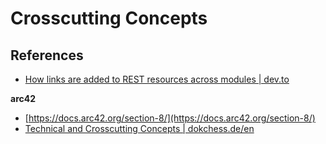 # Crosscutting Concepts

## References

- [How links are added to REST resources across modules | dev.to](https://dev.to/janux_de/adding-links-to-a-rest-resource-without-the-resource-s-notice-k40)

**arc42**

- [https://docs.arc42.org/section-8/](https://docs.arc42.org/section-8/)
- [Technical and Crosscutting Concepts | dokchess.de/en](https://www.dokchess.de/en/08_concepts/)

